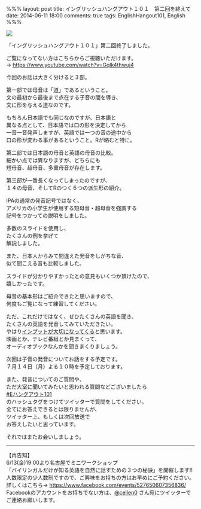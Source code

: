 %%%
layout: post
title: イングリッシュハングアウト１０１　第二回を終えて
date: 2014-06-11 18:00
comments: true
tags: EnglishHangout101, English
%%%

<img src="/assets/images/common/english-hangout101-logo.jpeg" />

「イングリッシュハングアウト１０１」第二回終了しました。

ご覧になってない方はこちらからご視聴いただけます。<br />
&rarr; <a href="https://www.youtube.com/watch?v=Gqlk4thwuj4" target="_blank">https://www.youtube.com/watch?v=Gqlk4thwuj4</a><br />

今回のお話は大きく分けると３部。

第一部では母音は「道」であるということ。<br />
文の最初から最後まで点在する子音の間を導き、<br />
文に形を与える道なのです。

もちろん日本語でも同じなのですが、日本語と<br />
異なる点として、日本語では口の形を決定してから<br />
一音一音発声しますが、英語では一つの音の途中から<br />
口の形が変わる事があるということ。Rが絡むと特に。

第二部では日本語の母音と英語の母音の比較。<br />
細かい点では異なりますが、どちらにも<br />
短母音、超母音、多重母音が存在します。

第三部が一番長くなってしまったのですが、<br />
１４の母音、そしてRのつく６つの派生形の紹介。

IPAの通常の発音記号ではなく、<br />
アメリカの小学生が使用する短母音・超母音を強調する<br />
記号をつかっての説明をしました。

多数のスライドを使用し、<br />
たくさんの例を挙げて<br />
解説しました。

また、日本人からみて間違えた発音をしがちな音、<br />
似て聞こえる音も比較しました。

スライドが分かりやすかったとの意見もいくつか頂けたので、<br />
嬉しかったです。

母音の基本形はご紹介できたと思いますので、<br />
何度もご覧になって練習してください。

ただ、これだけではなく、ぜひたくさんの英語を聞き、<br />
たくさんの英語を発音してみていただきたい。<br />
やはり<a href="/2014/05/18/about-input/">インプットが大切になってくる</a>と思います。<br />
映画とか、テレビ番組とか見まくって、<br />
オーディオブックなんかを聞きまくりましょう。

次回は子音の発音についてお話をする予定です。<br />
７月１４日（月）よる１０時を予定しております。

また、発音についてのご質問や、<br />
ただ大室に聞いてみたいと思われる質問などございましたら<br />
<a href="https://twitter.com/hashtag/eハングアウト101">#Eハングアウト101</a><br />
のハッシュタグをつけてツイッターで質問をしてください。<br />
全てにお答えできるとは限りませんが、<br />
ツイッター上、もしくは次回放送で<br />
お答えしたいと思っています。

それではまたお会いしましょう。

<hr />

【再告知】<br />
6/13(金)19:00より名古屋でミニワークショップ<br />
「バイリンガルだけが知る英語を自然に話すための３つの秘訣」を開催します!!<br />
人数限定の少人数制ですので、ご興味をお持ちの方はお早めにご予約ください。<br />
詳しくはこちら&rarr; <a href="https://www.facebook.com/events/527650607356836/" target="_blank">https://www.facebook.com/events/527650607356836/</a><br />
Facebookのアカウントをお持ちでない方は、<a href="https://twitter.com/cellen0">@cellen0</a> さん宛にツイッターでご連絡お願いします。
